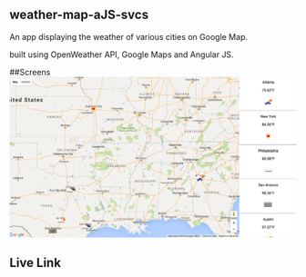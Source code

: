 ## weather-map-aJS-svcs

An app displaying the weather of various cities on Google Map.

built using OpenWeather API, Google Maps and Angular JS.

##Screens
![Weather](https://github.com/rrgn/weather-map-aJS-svcs/blob/master/weather-map.png)

## Live Link
